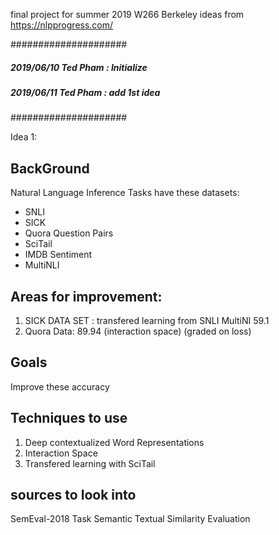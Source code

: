 final project for summer 2019 W266 Berkeley
ideas from 
https://nlpprogress.com/


#####################
##### 2019/06/10 Ted Pham : Initialize 
##### 2019/06/11 Ted Pham : add 1st idea
#####################


Idea 1:

## BackGround
Natural Language Inference Tasks have these datasets:
- SNLI
- SICK
- Quora Question Pairs
- SciTail
- IMDB Sentiment
- MultiNLI


## Areas for improvement: 
1.  SICK DATA SET : transfered learning from SNLI MultiNI 59.1
1.  Quora Data: 89.94 (interaction space) (graded on loss)

## Goals
Improve these accuracy


## Techniques to use
1. Deep contextualized Word Representations
2. Interaction Space
3. Transfered learning with SciTail

## sources to look into
SemEval-2018 Task Semantic Textual Similarity Evaluation


